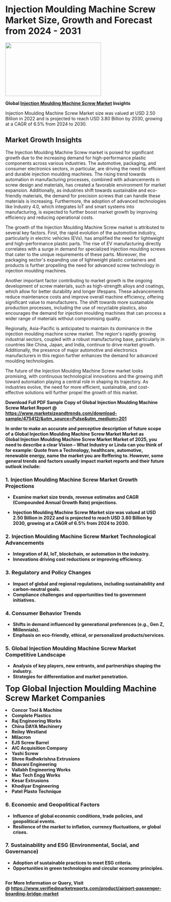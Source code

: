 <H1>Injection Moulding Machine Screw Market Size, Growth and Forecast from 2024 - 2031</H1><img class="aligncenter size-medium wp-image-584254" src="https://thirdeyenews.in/wp-content/uploads/2024/09/Global-Market-Research-300x168.jpeg" alt="" width="300" height="168" /><p><strong>Global&nbsp;<a href="https://www.marketsizeandtrends.com/download-sample/475412/&amp;utm_source=Pulse&amp;utm_medium=201">Injection Moulding Machine Screw Market</a> Insights</strong></p><p>Injection Moulding Machine Screw Market size was valued at USD 2.50 Billion in 2022 and is projected to reach USD 3.80 Billion by 2030, growing at a CAGR of 6.5% from 2024 to 2030.</p><p><h2>Market Growth Insights</h2> <p>The Injection Moulding Machine Screw market is poised for significant growth due to the increasing demand for high-performance plastic components across various industries. The automotive, packaging, and consumer electronics sectors, in particular, are driving the need for efficient and durable injection moulding machines. The rising trend towards automation in manufacturing processes, combined with advancements in screw design and materials, has created a favorable environment for market expansion. Additionally, as industries shift towards sustainable and eco-friendly materials, the demand for precision screws that can handle these materials is increasing. Furthermore, the adoption of advanced technologies like Industry 4.0, which integrates IoT and smart systems into manufacturing, is expected to further boost market growth by improving efficiency and reducing operational costs.</p> <p><strong></strong></p> <p>The growth of the Injection Moulding Machine Screw market is attributed to several key factors. First, the rapid evolution of the automotive industry, particularly in electric vehicles (EVs), has amplified the need for lightweight and high-performance plastic parts. The rise of EV manufacturing directly correlates with a surge in demand for specialized injection moulding screws that cater to the unique requirements of these parts. Moreover, the packaging sector's expanding use of lightweight plastic containers and products is further propelling the need for advanced screw technology in injection moulding machines.</p> <p>Another important factor contributing to market growth is the ongoing development of screw materials, such as high-strength alloys and coatings, which allow for better durability and longer lifespans. These advancements reduce maintenance costs and improve overall machine efficiency, offering significant value to manufacturers. The shift towards more sustainable production processes, including the use of recyclable plastics, also encourages the demand for injection moulding machines that can process a wider range of materials without compromising quality.</p> <p>Regionally, Asia-Pacific is anticipated to maintain its dominance in the injection moulding machine screw market. The region's rapidly growing industrial sectors, coupled with a robust manufacturing base, particularly in countries like China, Japan, and India, continue to drive market growth. Additionally, the presence of major automotive and electronics manufacturers in this region further enhances the demand for advanced moulding technologies.</p> <p>The future of the Injection Moulding Machine Screw market looks promising, with continuous technological innovations and the growing shift toward automation playing a central role in shaping its trajectory. As industries evolve, the need for more efficient, sustainable, and cost-effective solutions will further propel the growth of this market.</p> <p><strong></p><p><span class=""><strong>Download Full PDF Sample Copy of Global Injection Moulding Machine Screw Market Report</strong> @ <a href="https://www.marketsizeandtrends.com/download-sample/475412/&amp;utm_source=Pulse&amp;utm_medium=201" target="_blank">https://www.marketsizeandtrends.com/download-sample/475412/&amp;utm_source=Pulse&amp;utm_medium=201</a></span></p><p>In order to make an accurate and perceptive description of future scope of a Global&nbsp;Injection Moulding Machine Screw Market Market as Global&nbsp;Injection Moulding Machine Screw Market Market of 2025, you need to describe a clear Vision &ndash; What Industry or Linda can you think of for example: Quote from a Technology, healthcare, automotive, renewable energy, name the market you are Reffering to. However, some general trends and factors usually impact market reports and their future outlook include:</p><h3>1.&nbsp;<strong>Injection Moulding Machine Screw Market Growth Projections</strong></h3><ul><li>Examine market size trends, revenue estimates and CAGR (Compounded Annual Growth Rate) projections.</li><li><p>Injection Moulding Machine Screw Market size was valued at USD 2.50 Billion in 2022 and is projected to reach USD 3.80 Billion by 2030, growing at a CAGR of 6.5% from 2024 to 2030.</p></li></ul><h3>2.&nbsp;<strong>Injection Moulding Machine Screw Market Technological Advancements</strong></h3><ul><li>Integration of AI, IoT, blockchain, or automation in the industry.</li><li>Innovations driving cost reductions or improving efficiency.</li></ul><h3>3.&nbsp;<strong>Regulatory and Policy Changes</strong></h3><ul><li>Impact of global and regional regulations, including sustainability and carbon-neutral goals.</li><li>Compliance challenges and opportunities tied to government initiatives.</li></ul><h3>4.&nbsp;<strong>Consumer Behavior Trends</strong></h3><ul><li>Shifts in demand influenced by generational preferences (e.g., Gen Z, Millennials).</li><li>Emphasis on eco-friendly, ethical, or personalized products/services.</li></ul><h3>5.&nbsp;<strong>Global Injection Moulding Machine Screw Market Competitive Landscape</strong></h3><ul><li>Analysis of key players, new entrants, and partnerships shaping the industry.</li><li>Strategies for differentiation and market penetration.</li></ul><p data-pm-slice="1 1 []"><span style="color: inherit; font-family: inherit; font-size: 25px;">Top Global Injection Moulding Machine Screw Market Companies</span></p><div class="" data-test-id=""><p><li>Concor Tool & Machine</li><li> Complete Plastics</li><li> Raj Engineering Works</li><li> China DAYA Machinery</li><li> Reiloy Westland</li><li> Milacron</li><li> EJS Screw Barrel</li><li> AIC Acquisition Company</li><li> Yashi Screw</li><li> Shree Radhekrishna Extrusions</li><li> Bhavani Engineering</li><li> Vallabh Engineering Works</li><li> Mac Tech Engg Works</li><li> Kesar Extrusions</li><li> Khodiyar Engineering</li><li> Patel Plasto Technique</li></p></div><h3>6.&nbsp;<strong>Economic and Geopolitical Factors</strong></h3><ul><li>Influence of global economic conditions, trade policies, and geopolitical events.</li><li>Resilience of the market to inflation, currency fluctuations, or global crises.</li></ul><h3>7.&nbsp;<strong>Sustainability and ESG (Environmental, Social, and Governance)</strong></h3><ul><li>Adoption of sustainable practices to meet ESG criteria.</li><li>Opportunities in green technologies and circular economy principles.</li></ul><h2><strong style="font-size: 14px;">For More Information or Query, Visit @&nbsp;</strong><a style="background-color: #ffffff; font-size: 14px;" href="https://www.marketsizeandtrends.com/report/injection-moulding-machine-screw-market/" target="_blank">https://www.verifiedmarketreports.com/product/airport-passenger-boarding-bridge-market</a></h2>